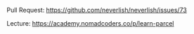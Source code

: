 Pull Request: https://github.com/neverlish/neverlish/issues/73

Lecture: https://academy.nomadcoders.co/p/learn-parcel
